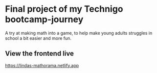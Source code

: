 # Final project of my Technigo bootcamp-journey
A try at making math into a game, to help make young adults struggles in school a bit easier and more fun.

## View the frontend live

https://lindas-mathorama.netlify.app